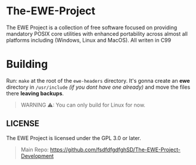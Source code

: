 # The-EWE-Project
The EWE Project is a collection of free software focused on providing mandatory POSIX core utilities with enhanced portability across almost all platforms including (Windows, Linux and MacOS). All writen in C99

# Building
Run: `make` at the root of the `ewe-headers` directory.
It's gonna create an **ewe** directory in `/usr/include` *(if you dont have one already)* and move the files there **leaving backups**.

> WARNING ⚠: You can only build for Linux for now.

## LICENSE
The EWE Project is licensed under the GPL 3.0 or later.

> Main Repo: https://github.com/fsdfdfgdfghSD/The-EWE-Project-Development